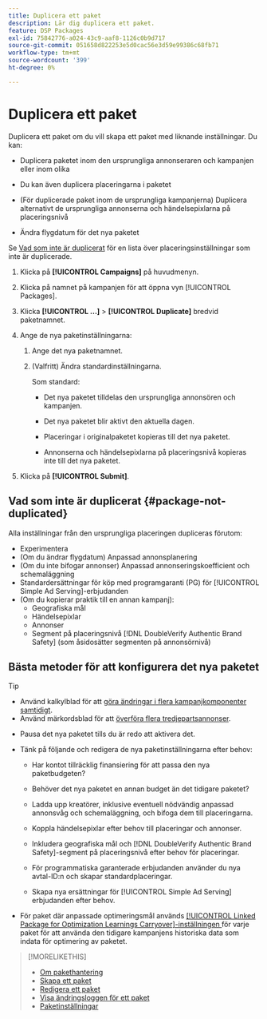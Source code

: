 ```yaml
---
title: Duplicera ett paket
description: Lär dig duplicera ett paket.
feature: DSP Packages
exl-id: 75842776-a024-43c9-aaf8-1126c0b9d717
source-git-commit: 051658d822253e5d0cac56e3d59e99386c68fb71
workflow-type: tm+mt
source-wordcount: '399'
ht-degree: 0%

---
```


# Duplicera ett paket

Duplicera ett paket om du vill skapa ett paket med liknande inställningar. Du kan:

* Duplicera paketet inom den ursprungliga annonseraren och kampanjen eller inom olika

* Du kan även duplicera placeringarna i paketet

* (För duplicerade paket inom de ursprungliga kampanjerna) Duplicera alternativt de ursprungliga annonserna och händelsepixlarna på placeringsnivå

* Ändra flygdatum för det nya paketet

Se [Vad som inte är duplicerat](#package-not-duplicated) för en lista över placeringsinställningar som inte är duplicerade.

1. Klicka på **[!UICONTROL Campaigns]** på huvudmenyn.

1. Klicka på namnet på kampanjen för att öppna vyn [!UICONTROL Packages].

1. Klicka **[!UICONTROL ...]** > **[!UICONTROL Duplicate]** bredvid paketnamnet.

1. Ange de nya paketinställningarna:

   1. Ange det nya paketnamnet.

   1. (Valfritt) Ändra standardinställningarna.

      Som standard:

      * Det nya paketet tilldelas den ursprungliga annonsören och kampanjen.

      * Det nya paketet blir aktivt den aktuella dagen.<!-- and the flight continues for NN  days. -->

      * Placeringar i originalpaketet kopieras till det nya paketet.

      * Annonserna och händelsepixlarna på placeringsnivå kopieras inte till det nya paketet.

1. Klicka på **[!UICONTROL Submit]**.

## Vad som inte är duplicerat {#package-not-duplicated}

Alla inställningar från den ursprungliga placeringen dupliceras förutom:

* Experimentera
* (Om du ändrar flygdatum) Anpassad annonsplanering
* (Om du inte bifogar annonser) Anpassad annonseringskoefficient och schemaläggning
* Standardersättningar för köp med programgaranti (PG) för [!UICONTROL Simple Ad Serving]-erbjudanden
* (Om du kopierar praktik till en annan kampanj):
   * Geografiska mål
   * Händelsepixlar
   * Annonser
   * Segment på placeringsnivå [!DNL DoubleVerify Authentic Brand Safety] (som åsidosätter segmenten på annonsörnivå)

## Bästa metoder för att konfigurera det nya paketet

>[!TIP]
>
>* Använd kalkylblad för att [göra ändringar i flera kampanjkomponenter samtidigt](/help/dsp/campaign-management/campaign-components-review-edit.md).
>* Använd märkordsblad för att [överföra flera tredjepartsannonser](/help/dsp/campaign-management/ads/ad-create-multiple.md).

* Pausa det nya paketet tills du är redo att aktivera det.

* Tänk på följande och redigera de nya paketinställningarna efter behov:

   * Har kontot tillräcklig finansiering för att passa den nya paketbudgeten?

   * Behöver det nya paketet en annan budget än det tidigare paketet?

   * Ladda upp kreatörer, inklusive eventuell nödvändig anpassad annonsvåg och schemaläggning, och bifoga dem till placeringarna.

   * Koppla händelsepixlar efter behov till placeringar och annonser.

   * Inkludera geografiska mål och [!DNL DoubleVerify Authentic Brand Safety]-segment på placeringsnivå efter behov för placeringar.

   * För programmatiska garanterade erbjudanden använder du nya avtal-ID:n och skapar standardplaceringar.

   * Skapa nya ersättningar för [!UICONTROL Simple Ad Serving] erbjudanden efter behov.

* För paket där anpassade optimeringsmål används [[!UICONTROL Linked Package for Optimization Learnings Carryover]-inställningen ](/help/dsp/campaign-management/packages/package-settings.md) för varje paket för att använda den tidigare kampanjens historiska data som indata för optimering av paketet.

>[!MORELIKETHIS]
>
>* [Om pakethantering](package-about.md)
>* [Skapa ett paket](package-create.md)
>* [Redigera ett paket](package-edit.md)
>* [Visa ändringsloggen för ett paket](package-change-log.md)
>* [Paketinställningar](package-settings.md)
